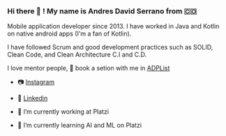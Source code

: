 ### Hi there 👋 ! My name is Andres David Serrano from 🇨🇴


Mobile application developer since 2013. I have worked in Java and Kotlin on native android apps (I'm a fan of Kotlin). 

I have followed Scrum and good development practices such as SOLID, Clean Code, and Clean Architecture C.I and C.D.

I love mentor people, 📆  book a setion with me in [ADPList](https://adplist.org/mentors/andres-david-serrano)

- 📷  [Instagram](https://www.instagram.com/andres.serrano.dev/)

- 🔗  [Linkedin](https://www.linkedin.com/in/andres-david-serrano-vivas-7b01059b/)

- 🔭 I’m currently working at Platzi

- 📖 I’m currently learning AI and ML on Platzi

